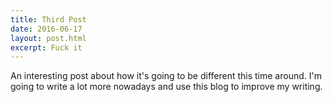 ```yaml
---
title: Third Post
date: 2016-06-17
layout: post.html
excerpt: Fuck it
---
```


An interesting post about how it's going to be different this time around. I'm going to write a lot more nowadays and use this blog to improve my writing.
